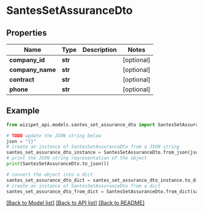 # SantesSetAssuranceDto


## Properties

Name | Type | Description | Notes
------------ | ------------- | ------------- | -------------
**company_id** | **str** |  | [optional] 
**company_name** | **str** |  | [optional] 
**contract** | **str** |  | [optional] 
**phone** | **str** |  | [optional] 

## Example

```python
from wizipet_api.models.santes_set_assurance_dto import SantesSetAssuranceDto

# TODO update the JSON string below
json = "{}"
# create an instance of SantesSetAssuranceDto from a JSON string
santes_set_assurance_dto_instance = SantesSetAssuranceDto.from_json(json)
# print the JSON string representation of the object
print(SantesSetAssuranceDto.to_json())

# convert the object into a dict
santes_set_assurance_dto_dict = santes_set_assurance_dto_instance.to_dict()
# create an instance of SantesSetAssuranceDto from a dict
santes_set_assurance_dto_from_dict = SantesSetAssuranceDto.from_dict(santes_set_assurance_dto_dict)
```
[[Back to Model list]](../README.md#documentation-for-models) [[Back to API list]](../README.md#documentation-for-api-endpoints) [[Back to README]](../README.md)


